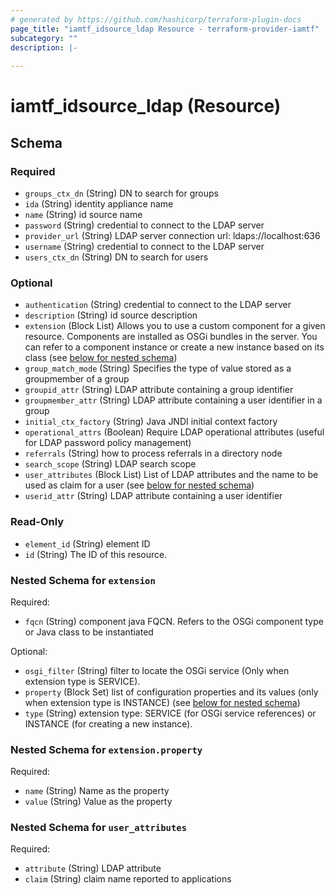 ```yaml
---
# generated by https://github.com/hashicorp/terraform-plugin-docs
page_title: "iamtf_idsource_ldap Resource - terraform-provider-iamtf"
subcategory: ""
description: |-
  
---
```


# iamtf_idsource_ldap (Resource)





<!-- schema generated by tfplugindocs -->
## Schema

### Required

- `groups_ctx_dn` (String) DN to search for groups
- `ida` (String) identity appliance name
- `name` (String) id source name
- `password` (String) credential to connect to the LDAP server
- `provider_url` (String) LDAP server connection url: ldaps://localhost:636
- `username` (String) credential to connect to the LDAP server
- `users_ctx_dn` (String) DN to search for users

### Optional

- `authentication` (String) credential to connect to the LDAP server
- `description` (String) id source description
- `extension` (Block List) Allows you to use a custom component for a given resource.  Components are installed as OSGi bundles in the server.  You can refer to a component instance or create a new instance based on its class (see [below for nested schema](#nestedblock--extension))
- `group_match_mode` (String) Specifies the type of value stored as a groupmember of a group
- `groupid_attr` (String) LDAP attribute containing a group identifier
- `groupmember_attr` (String) LDAP attribute containing a user identifier in a group
- `initial_ctx_factory` (String) Java JNDI initial context factory
- `operational_attrs` (Boolean) Require LDAP operational attributes (useful for LDAP password policy management)
- `referrals` (String) how to process referrals in a directory node
- `search_scope` (String) LDAP search scope
- `user_attributes` (Block List) List of LDAP attributes and the name to be used as claim for a user (see [below for nested schema](#nestedblock--user_attributes))
- `userid_attr` (String) LDAP attribute containing a user identifier

### Read-Only

- `element_id` (String) element ID
- `id` (String) The ID of this resource.

<a id="nestedblock--extension"></a>
### Nested Schema for `extension`

Required:

- `fqcn` (String) component java FQCN. Refers to the OSGi component type or Java class to be instantiated

Optional:

- `osgi_filter` (String) filter to locate the OSGi service (Only when extension type is SERVICE).
- `property` (Block Set) list of configuration properties and its values (only when extension type is INSTANCE) (see [below for nested schema](#nestedblock--extension--property))
- `type` (String) extension type: SERVICE (for OSGi service references) or INSTANCE (for creating a new instance).

<a id="nestedblock--extension--property"></a>
### Nested Schema for `extension.property`

Required:

- `name` (String) Name as the property
- `value` (String) Value as the property



<a id="nestedblock--user_attributes"></a>
### Nested Schema for `user_attributes`

Required:

- `attribute` (String) LDAP attribute
- `claim` (String) claim name reported to applications


